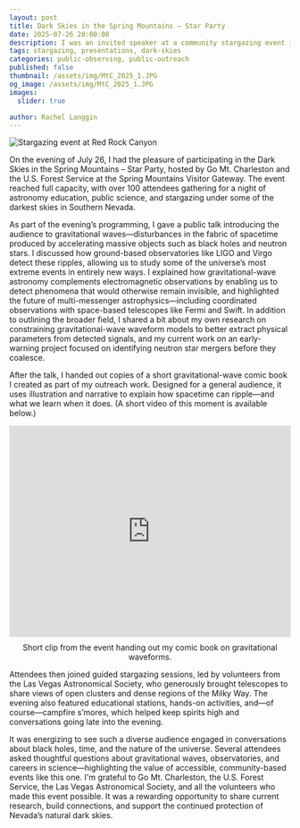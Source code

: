 ```yaml
---
layout: post
title: Dark Skies in the Spring Mountains – Star Party
date: 2025-07-26 20:00:00
description: I was an invited speaker at a community stargazing event in Red Rock Canyon, where I shared the science of gravitational-waves and the importance of protecting dark skies.
tags: stargazing, presentations, dark-skies
categories: public-observing, public-outreach
published: false
thumbnail: /assets/img/MtC_2025_1.JPG
og_image: /assets/img/MtC_2025_1.JPG
images:
  slider: true

author: Rachel Langgin
---
```


<div class="d-flex justify-content-center my-4">
  <img src="/assets/img/MtC_2025_1.JPG" alt="Stargazing event at Red Rock Canyon" class="img-fluid mb-4">
</div>

On the evening of July 26, I had the pleasure of participating in the Dark Skies in the Spring Mountains – Star Party, hosted by Go Mt. Charleston and the U.S. Forest Service at the Spring Mountains Visitor Gateway. The event reached full capacity, with over 100 attendees gathering for a night of astronomy education, public science, and stargazing under some of the darkest skies in Southern Nevada.

As part of the evening’s programming, I gave a public talk introducing the audience to gravitational waves—disturbances in the fabric of spacetime produced by accelerating massive objects such as black holes and neutron stars. I discussed how ground-based observatories like LIGO and Virgo detect these ripples, allowing us to study some of the universe’s most extreme events in entirely new ways.
I explained how gravitational-wave astronomy complements electromagnetic observations by enabling us to detect phenomena that would otherwise remain invisible, and highlighted the future of multi-messenger astrophysics—including coordinated observations with space-based telescopes like Fermi and Swift.
In addition to outlining the broader field, I shared a bit about my own research on constraining gravitational-wave waveform models to better extract physical parameters from detected signals, and my current work on an early-warning project focused on identifying neutron star mergers before they coalesce. 

After the talk, I handed out copies of a short gravitational-wave comic book I created as part of my outreach work. Designed for a general audience, it uses illustration and narrative to explain how spacetime can ripple—and what we learn when it does. (A short video of this moment is available below.)

<div style="display: flex; justify-content: center; flex-direction: column; align-items: center; margin: 10px 0;">
  <div style="position: relative; width: 100%; max-width: 800px; padding-top: 75%; overflow: hidden;">
   <iframe src="https://drive.google.com/file/d/1dvBxdagR4tku4BgSJmSsO1EVp_b6ejAp/preview" 
      style="position: absolute; top: 0; left: 0; width: 100%; height: 100%;" 
      allow="autoplay" 
      frameborder="0">
    </iframe>
  </div>
  <div class="caption" style="text-align: center; margin-top: 10px;">
    Short clip from the event handing out my comic book on gravitational waveforms.
  </div>
</div>

<style>
  iframe {
    max-width: 100%;
  }
  @media (max-width: 600px) {
    iframe {
      width: 100%;
      height: auto;
    }
  }
</style>

Attendees then joined guided stargazing sessions, led by volunteers from the Las Vegas Astronomical Society, who generously brought telescopes to share views of open clusters and dense regions of the Milky Way. The evening also featured educational stations, hands-on activities, and—of course—campfire s’mores, which helped keep spirits high and conversations going late into the evening.

It was energizing to see such a diverse audience engaged in conversations about black holes, time, and the nature of the universe. Several attendees asked thoughtful questions about gravitational waves, observatories, and careers in science—highlighting the value of accessible, community-based events like this one.
I'm grateful to Go Mt. Charleston, the U.S. Forest Service, the Las Vegas Astronomical Society, and all the volunteers who made this event possible. It was a rewarding opportunity to share current research, build connections, and support the continued protection of Nevada’s natural dark skies.

